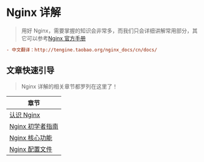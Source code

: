 # Nginx 详解

> 用好 Nginx，需要掌握的知识会非常多，而我们只会详细讲解常用部分，其它可以参考[Nginx 官方手册](http://nginx.org/en/docs/)

```ini
- 中文翻译：http://tengine.taobao.org/nginx_docs/cn/docs/
```

## 文章快速引导

> Nginx 详解的相关章节都罗列在这里了！

| 章节                                                 |
| ---------------------------------------------------- |
| [认识 Nginx](./../Nginx/01-认识Nginx.md)             |
| [Nginx 初学者指南](./../Nginx/02-Nginx初学者指南.md) |
| [Nginx 核心功能](./../Nginx/03-Nginx核心功能.md)     |
| [Nginx 配置文件](./../Nginx/03-Nginx配置文件.md)     |
